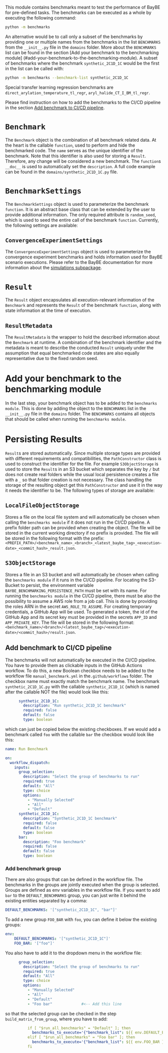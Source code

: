 This module contains benchmarks meant to test the performance of BayBE for
pre-defined tasks. The benchmarks can be executed as a whole by executing
the following command:

```bash
python -m benchmarks
```

An alternative would be to call only a subset of the benchmarks by providing
one or multiple names from the benchmarks in the list
 `BENCHMARKS` from the `__init__.py` file in the
`domains` folder. More about the `BENCHMARKS` list can be found in the section
[Add your benchmark to the benchmarking module]
(#add-your-benchmark-to-the-benchmarking-module).
A subset of benchmarks where the benchmark `synthetic_2C1D_1C` would be the first in
the list can be called with:

```bash
python -m benchmarks --benchmark-list synthetic_2C1D_1C
```

Special transfer learning regression benchmarks are 
`direct_arylation_temperature_tl_regr`, `aryl_halide_CT_I_BM_tl_regr`.

Please find instruction on how to add the benchmarks to the CI/CD pipeline in the
section [Add benchmark to CI/CD pipeline](#add-benchmark-to-ci/cd-pipeline).

# `Benchmark`

The `Benchmark` object is the combination of all benchmark related data.
At the heart is the callable `function`, used to perform and hide the
benchmarked code. The `name` serves as the unique identifier of the benchmark. Note that
this identifier is also used for storing a `Result`. Therefore, any change will be
considered a new benchmark. The `function`s `__doc__` is used to
automatically set the `description`. A full code example can be found in the
`domains/synthetic_2C1D_1C.py` file.

# `BenchmarkSettings`

The `BenchmarkSettings` object is used to parameterize the benchmark `function`.
It is an abstract base class that can be extended by the user to provide
additional information. The only required attribute is
`random_seed`, which is used to seed the entire call of the benchmark `function`.
Currently, the following settings are available:

## `ConvergenceExperimentSettings`

The `ConvergenceExperimentSettings` object is used to parameterize the
convergence experiment benchmarks and holds information used for BayBE scenario
executions. Please refer to the BayBE documentation for more information
about the [simulations subpackage](baybe.simulation).

# `Result`

The `Result` object encapsulates all execution-relevant information of the `Benchmark`
and represents the `Result` of the benchmark `function`, along with state information
at the time of execution.

## `ResultMetadata`

The `ResultMetadata` is the wrapper to hold the described information about the
`Benchmark` at runtime. A combination of the benchmark identifier and the metadata
is meant to describe the conducted `Result` uniquely under the assumption that equal
benchmarked code states are also equally representative due to the fixed random seed.

# Add your benchmark to the benchmarking module

In the last step, your benchmark object has to be added to the
`benchmarks module`. This is done by adding the object to the `BENCHMARKS`
list in the `__init__.py` file in the `domains` folder. The `BENCHMARKS` contains all
objects that should be called when running the `benchmarks module`.

# Persisting Results

`Result`s are stored automatically. Since multiple storage types are provided with
different requirements and compatibilities, the `PathConstructor` class is used to
construct the identifier for the file. For example `S3ObjectStorage` is used to
store the `Result`s in an S3 bucket which separates the key by `/` but does not create
real folders while the usual local persistence creates a file with a `_` so that folder
creation is not necessary. The class handling the storage of the resulting object get
this `PathConstructor` and use it in the way it needs the identifier to be.
The following types of storage are available:

## `LocalFileObjectStorage`

Stores a file on the local file system and will automatically be chosen when calling
the `benchmarks module` if it does not run in the CI/CD pipeline. A prefix folder path can be
provided when creating the object. The file will be stored in the current working
directory if no prefix is provided. The file will be stored in the following format
with the prefix:
`<PREFIX_PATH>/<benchmark_name>_<branch>_<latest_baybe_tag>_<execution-date>_<commit_hash>_result.json`.

## `S3ObjectStorage`

Stores a file in an S3 bucket and will automatically be chosen when calling the
`benchmarks module` if it runs in the CI/CD pipeline. For locating the S3-Bucket to
persist, the environment variable `BAYBE_BENCHMARKING_PERSISTENCE_PATH` must be set
with its name. For running the `benchmarks module` in the CI/CD pipeline,
there must be also the possibility to assume a AWS role from a job call.
This is done by providing the roles ARN in the secret `AWS_ROLE_TO_ASSUME`.
For creating temporary credentials, a GitHub App will be used.
To generated a token, the id of the GitHub App and its secret key must be provided in
the secrets `APP_ID` and `APP_PRIVATE_KEY`. The file will be stored in the following
format: `<benchmark_name>/<branch>/<latest_baybe_tag>/<execution-date>/<commit_hash>/result.json`.

## Add benchmark to CI/CD pipeline

The benchmarks will not automatically be executed in the CI/CD pipeline.
You have to provide them as clickable inputs in the GitHub Actions workflow.
To do this, a new Boolean checkbox needs to be added to the workflow file
`manual_benchmark.yml` in the`.github/workflows` folder. The checkbox name must exactly
match the benchmark name. The benchmark `synthetic_2C1D_1C.py` with the callable
`synthetic_2C1D_1C` (which is named after the callable NOT the file) would look
like this:

```yaml
      synthetic_2C1D_1C:
        description: "Run synthetic_2C1D_1C benchmark"
        required: false
        default: false
        type: boolean
```

which can just be copied below the existing checkboxes. If we would add a benchmark
called `foo` with the callable `bar` the checkbox would look like this:

```yaml
name: Run Benchmark

on:
  workflow_dispatch:
    inputs:
      group_selection:
        description: "Select the group of benchmarks to run"
        required: true
        default: "All"
        type: choice
        options:
          - "Manually Selected"
          - "All"
          - "Default"
      synthetic_2C1D_1C:
        description: "Synthetic_2C1D_1C benchmark"
        required: false
        default: false
        type: boolean
      bar:
        description: "Foo benchmark"
        required: false
        default: false
        type: boolean
```

### Add benchmark group

There are also groups that can be defined in the workflow file. The benchmarks in the
groups are jointly executed when the group is selected. Groups are defined as env variables
in the workflow file. If you want to add `bar` to the `DEFAULT_BENCHMARKS` group, you
can just write it behind the existing entities separated by a comma:

```yaml
DEFAULT_BENCHMARKS: '["synthetic_2C1D_1C", "bar"]'
```

To add a new group `FOO_BAR` with `foo`, you can define it below the existing groups:

```yaml
env:
    DEFAULT_BENCHMARKS: '["synthetic_2C1D_1C"]'
    FOO_BAR: '["foo"]'
```

You also have to add it to the dropdown menu in the workflow file:

```yaml
      group_selection:
        description: "Select the group of benchmarks to run"
        required: true
        default: "All"
        type: choice
        options:
          - "Manually Selected"
          - "All"
          - "Default"
          - "Foo bar"             #<-- Add this line
```

so that the selected group can be checked in the step `build_matrix_from_group`, where
you have to add:

```yaml
          if [ "$run_all_benchmarks" = "Default" ]; then
            benchmarks_to_execute='{"benchmark_list": ${{ env.DEFAULT_BENCHMARKS }} }'
          elif [ "$run_all_benchmarks" = "Foo bar" ]; then                   #<-- Add this line
            benchmarks_to_execute='{"benchmark_list": ${{ env.FOO_BAR }} }'  #<-- Add this line
          fi
``` 
